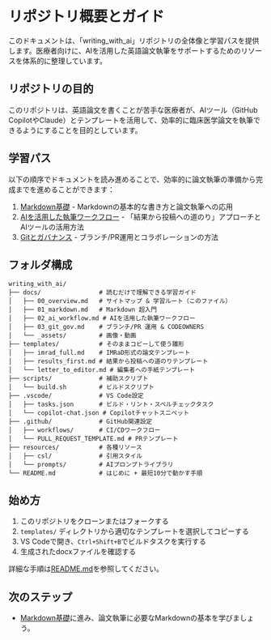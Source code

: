 # リポジトリ概要とガイド

このドキュメントは、「writing_with_ai」リポジトリの全体像と学習パスを提供します。医療者向けに、AIを活用した英語論文執筆をサポートするためのリソースを体系的に整理しています。

## リポジトリの目的

このリポジトリは、英語論文を書くことが苦手な医療者が、AIツール（GitHub CopilotやClaude）とテンプレートを活用して、効率的に臨床医学論文を執筆できるようにすることを目的としています。

## 学習パス

以下の順序でドキュメントを読み進めることで、効率的に論文執筆の準備から完成までを進めることができます：

1. [Markdown基礎](02_markdown.md) - Markdownの基本的な書き方と論文執筆への応用
2. [AIを活用した執筆ワークフロー](03_ai_workflow.md) - 「結果から投稿への道のり」アプローチとAIツールの活用方法
3. [Gitとガバナンス](04_git_gov.md) - ブランチ/PR運用とコラボレーションの方法

## フォルダ構成

```
writing_with_ai/
├── docs/                # 読むだけで理解できる学習ガイド
│   ├── 00_overview.md   # サイトマップ & 学習ルート（このファイル）
│   ├── 01_markdown.md   # Markdown 超入門
│   ├── 02_ai_workflow.md # AIを活用した執筆ワークフロー
│   ├── 03_git_gov.md    # ブランチ/PR 運用 & CODEOWNERS
│   └── _assets/         # 画像・動画
├── templates/           # そのままコピーして使う雛形
│   ├── imrad_full.md    # IMRaD形式の論文テンプレート
│   ├── results_first.md # 結果から投稿への道のりテンプレート
│   └── letter_to_editor.md # 編集者への手紙テンプレート
├── scripts/             # 補助スクリプト
│   └── build.sh         # ビルドスクリプト
├── .vscode/             # VS Code設定
│   ├── tasks.json       # ビルド・リント・スペルチェックタスク
│   └── copilot-chat.json # Copilotチャットスニペット
├── .github/             # GitHub関連設定
│   ├── workflows/       # CI/CDワークフロー
│   └── PULL_REQUEST_TEMPLATE.md # PRテンプレート
├── resources/           # 各種リソース
│   ├── csl/             # 引用スタイル
│   └── prompts/         # AIプロンプトライブラリ
└── README.md            # はじめに + 最短10分で動かす手順
```

## 始め方

1. このリポジトリをクローンまたはフォークする
2. `templates/` ディレクトリから適切なテンプレートを選択してコピーする
3. VS Codeで開き、`Ctrl+Shift+B`でビルドタスクを実行する
4. 生成されたdocxファイルを確認する

詳細な手順は[README.md](../README.md)を参照してください。

## 次のステップ

- [Markdown基礎](02_markdown.md)に進み、論文執筆に必要なMarkdownの基本を学びましょう。
